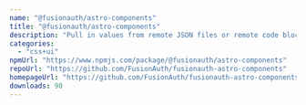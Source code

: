 ```yaml
---
name: "@fusionauth/astro-components"
title: "@fusionauth/astro-components"
description: "Pull in values from remote JSON files or remote code blocks at build time."
categories:
  - "css+ui"
npmUrl: "https://www.npmjs.com/package/@fusionauth/astro-components"
repoUrl: "https://github.com/FusionAuth/fusionauth-astro-components"
homepageUrl: "https://github.com/FusionAuth/fusionauth-astro-components#readme"
downloads: 90
---
```

